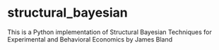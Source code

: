 # structural_bayesian
This is a Python implementation of Structural Bayesian Techniques for Experimental and Behavioral Economics by James Bland
